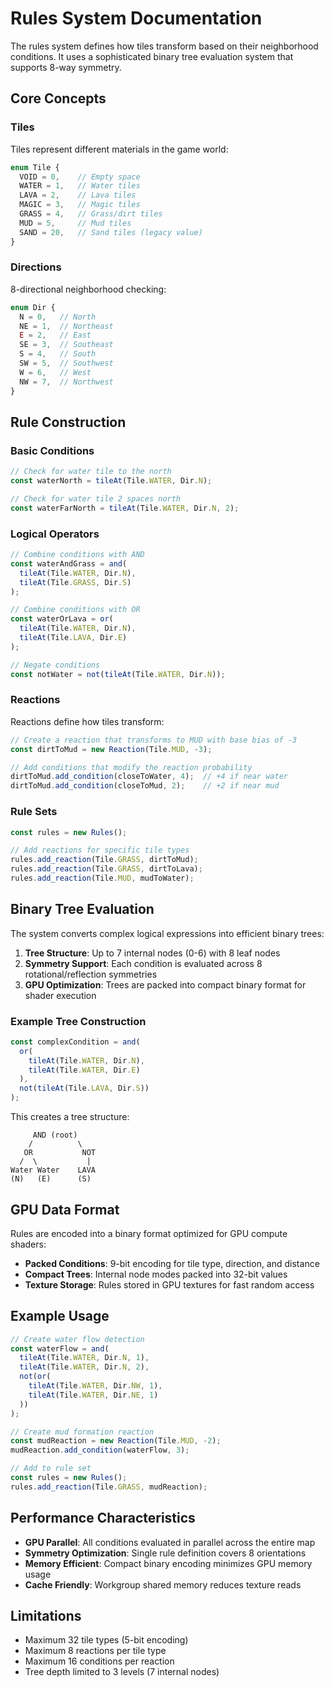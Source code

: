 # Rules System Documentation

The rules system defines how tiles transform based on their neighborhood conditions. It uses a sophisticated binary tree evaluation system that supports 8-way symmetry.

## Core Concepts

### Tiles
Tiles represent different materials in the game world:
```typescript
enum Tile {
  VOID = 0,    // Empty space
  WATER = 1,   // Water tiles
  LAVA = 2,    // Lava tiles
  MAGIC = 3,   // Magic tiles
  GRASS = 4,   // Grass/dirt tiles
  MUD = 5,     // Mud tiles
  SAND = 20,   // Sand tiles (legacy value)
}
```

### Directions
8-directional neighborhood checking:
```typescript
enum Dir {
  N = 0,   // North
  NE = 1,  // Northeast
  E = 2,   // East
  SE = 3,  // Southeast
  S = 4,   // South
  SW = 5,  // Southwest
  W = 6,   // West
  NW = 7,  // Northwest
}
```

## Rule Construction

### Basic Conditions
```typescript
// Check for water tile to the north
const waterNorth = tileAt(Tile.WATER, Dir.N);

// Check for water tile 2 spaces north
const waterFarNorth = tileAt(Tile.WATER, Dir.N, 2);
```

### Logical Operators
```typescript
// Combine conditions with AND
const waterAndGrass = and(
  tileAt(Tile.WATER, Dir.N),
  tileAt(Tile.GRASS, Dir.S)
);

// Combine conditions with OR
const waterOrLava = or(
  tileAt(Tile.WATER, Dir.N),
  tileAt(Tile.LAVA, Dir.E)
);

// Negate conditions
const notWater = not(tileAt(Tile.WATER, Dir.N));
```

### Reactions
Reactions define how tiles transform:
```typescript
// Create a reaction that transforms to MUD with base bias of -3
const dirtToMud = new Reaction(Tile.MUD, -3);

// Add conditions that modify the reaction probability
dirtToMud.add_condition(closeToWater, 4);  // +4 if near water
dirtToMud.add_condition(closeToMud, 2);    // +2 if near mud
```

### Rule Sets
```typescript
const rules = new Rules();

// Add reactions for specific tile types
rules.add_reaction(Tile.GRASS, dirtToMud);
rules.add_reaction(Tile.GRASS, dirtToLava);
rules.add_reaction(Tile.MUD, mudToWater);
```

## Binary Tree Evaluation

The system converts complex logical expressions into efficient binary trees:

1. **Tree Structure**: Up to 7 internal nodes (0-6) with 8 leaf nodes
2. **Symmetry Support**: Each condition is evaluated across 8 rotational/reflection symmetries
3. **GPU Optimization**: Trees are packed into compact binary format for shader execution

### Example Tree Construction
```typescript
const complexCondition = and(
  or(
    tileAt(Tile.WATER, Dir.N),
    tileAt(Tile.WATER, Dir.E)
  ),
  not(tileAt(Tile.LAVA, Dir.S))
);
```

This creates a tree structure:
```
     AND (root)
    /          \
   OR           NOT
  /  \           |
Water Water    LAVA
(N)   (E)      (S)
```

## GPU Data Format

Rules are encoded into a binary format optimized for GPU compute shaders:

- **Packed Conditions**: 9-bit encoding for tile type, direction, and distance
- **Compact Trees**: Internal node modes packed into 32-bit values
- **Texture Storage**: Rules stored in GPU textures for fast random access

## Example Usage

```typescript
// Create water flow detection
const waterFlow = and(
  tileAt(Tile.WATER, Dir.N, 1),
  tileAt(Tile.WATER, Dir.N, 2),
  not(or(
    tileAt(Tile.WATER, Dir.NW, 1),
    tileAt(Tile.WATER, Dir.NE, 1)
  ))
);

// Create mud formation reaction
const mudReaction = new Reaction(Tile.MUD, -2);
mudReaction.add_condition(waterFlow, 3);

// Add to rule set
const rules = new Rules();
rules.add_reaction(Tile.GRASS, mudReaction);
```

## Performance Characteristics

- **GPU Parallel**: All conditions evaluated in parallel across the entire map
- **Symmetry Optimization**: Single rule definition covers 8 orientations
- **Memory Efficient**: Compact binary encoding minimizes GPU memory usage
- **Cache Friendly**: Workgroup shared memory reduces texture reads

## Limitations

- Maximum 32 tile types (5-bit encoding)
- Maximum 8 reactions per tile type
- Maximum 16 conditions per reaction
- Tree depth limited to 3 levels (7 internal nodes)
